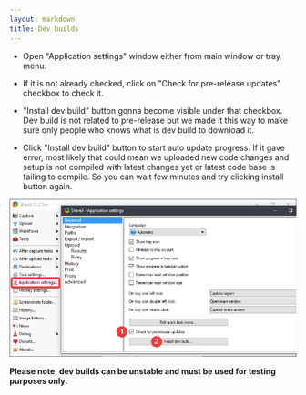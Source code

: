 ```yaml
---
layout: markdown
title: Dev builds
---
```


* Open "Application settings" window either from main window or tray menu.

* If it is not already checked, click on "Check for pre-release updates" checkbox to check it.

* "Install dev build" button gonna become visible under that checkbox. Dev build is not related to pre-release but we made it this way to make sure only people who knows what is dev build to download it.

* Click "Install dev build" button to start auto update progress. If it gave error, most likely that could mean we uploaded new code changes and setup is not compiled with latest changes yet or latest code base is failing to compile. So you can wait few minutes and try clicking install button again.

![](/img/ScreenshotDevBuilds.png)

**Please note, dev builds can be unstable and must be used for testing purposes only.**